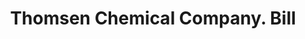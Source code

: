 ---
doi: 10.7916/D883546S
date_other: '1890'
date_other_textual: 1890-1899
form: printed ephemera
genre:
- Invoices
name:
- Thomsen Chemical Company
object_in_context_url: https://biggert.cul.columbia.edu/items/view/ave_biggert_01869
subject_hierarchical_geographic:
- Baltimore, Maryland, United States
subject_name:
- Thomsen Chemical Company
title: Thomsen Chemical Company. Bill
sort_title: Thomsen Chemical Company. Bill
call_number: ave_biggert_01869
coordinates:
- 39.28333333333333,-76.61666666666666
pid: ave_biggert_01869
identifiers: ave_biggert_01869
permalink: /biggert/ave_biggert_01869/
layout: iiif-image-page
---